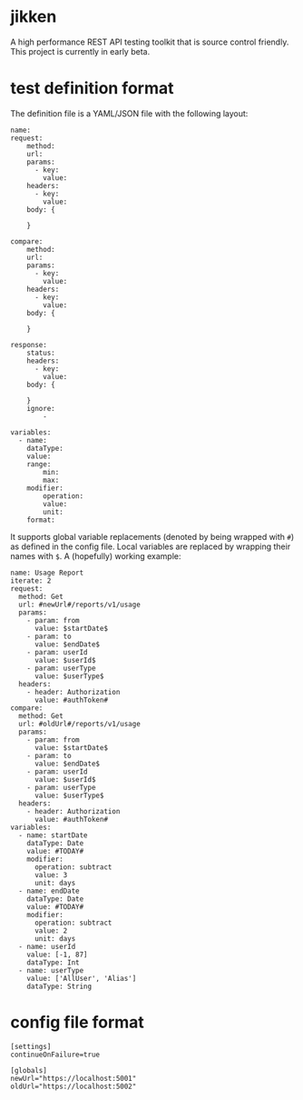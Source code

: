 # jikken
A high performance REST API testing toolkit that is source control friendly. This project is currently in early beta.

# test definition format

The definition file is a YAML/JSON file with the following layout:

```
name:
request:
    method:
    url:
    params:
      - key:
        value:
    headers:
      - key:
        value:
    body: {

    }
    
compare:
    method:
    url:
    params: 
      - key:
        value:
    headers:
      - key:
        value:
    body: {

    }
    
response: 
    status:
    headers:
      - key:
        value:
    body: {

    }
    ignore:
        - 

variables:
  - name: 
    dataType:
    value: 
    range:
        min:
        max:
    modifier:
        operation: 
        value: 
        unit: 
    format:
```

It supports global variable replacements (denoted by being wrapped with `#`) as defined in the config file. Local variables are replaced by wrapping their names with `$`.
A (hopefully) working example:

```
name: Usage Report
iterate: 2
request:
  method: Get
  url: #newUrl#/reports/v1/usage
  params:
    - param: from
      value: $startDate$
    - param: to
      value: $endDate$
    - param: userId
      value: $userId$
    - param: userType
      value: $userType$
  headers:
    - header: Authorization
      value: #authToken#
compare:
  method: Get
  url: #oldUrl#/reports/v1/usage
  params:
    - param: from
      value: $startDate$
    - param: to
      value: $endDate$
    - param: userId
      value: $userId$
    - param: userType
      value: $userType$
  headers:
    - header: Authorization
      value: #authToken#
variables:
  - name: startDate
    dataType: Date
    value: #TODAY#
    modifier:
      operation: subtract
      value: 3
      unit: days
  - name: endDate
    dataType: Date
    value: #TODAY#
    modifier:
      operation: subtract
      value: 2
      unit: days
  - name: userId
    value: [-1, 87]
    dataType: Int
  - name: userType
    value: ['AllUser', 'Alias']
    dataType: String
```

# config file format

```
[settings]
continueOnFailure=true

[globals]
newUrl="https://localhost:5001"
oldUrl="https://localhost:5002"
```